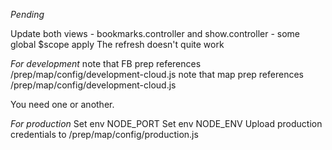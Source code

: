 *Pending*

Update both views - bookmarks.controller and show.controller - some global $scope apply
The refresh doesn't quite work

*For development* 
    note that FB prep references
    /prep/map/config/development-cloud.js
    note that map prep references 
    /prep/map/config/development-cloud.js

You need one or another.


*For production*
Set env NODE_PORT 
Set env NODE_ENV
Upload production credentials to /prep/map/config/production.js
